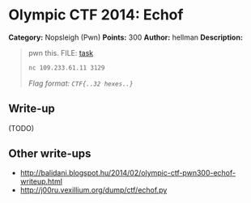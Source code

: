 # Olympic CTF 2014: Echof

**Category:** Nopsleigh (Pwn)
**Points:** 300
**Author:** hellman
**Description:**

> pwn this. FILE: [task](task)
>
> ```bash
> nc 109.233.61.11 3129
> ```
>
> _Flag format: `CTF{..32 hexes..}`_

## Write-up

(TODO)

## Other write-ups

* <http://balidani.blogspot.hu/2014/02/olympic-ctf-pwn300-echof-writeup.html>
* <http://j00ru.vexillium.org/dump/ctf/echof.py>
